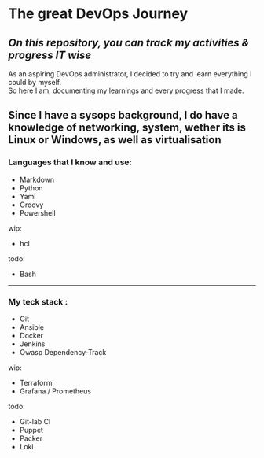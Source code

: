 # The great DevOps Journey
## *On this repository, you can track my activities & progress IT wise*

As an aspiring DevOps administrator, I decided to try and learn everything I could by myself. \
So here I am, documenting my learnings and every progress that I made. 

Since I have a sysops background, I do have a knowledge of networking, system, wether its is Linux or Windows, as well as virtualisation
---
### Languages that I know and use: 
- Markdown
- Python
- Yaml
- Groovy
- Powershell

wip:
- hcl

todo: 
- Bash

---
### My teck stack :
- Git
- Ansible
- Docker 
- Jenkins
- Owasp Dependency-Track

wip:
- Terraform
- Grafana / Prometheus

todo:
- Git-lab CI 
- Puppet
- Packer
- Loki

